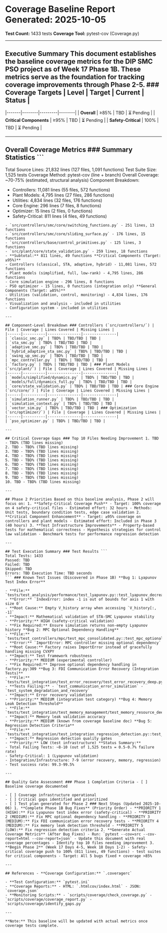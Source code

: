 # Coverage Baseline Report **Generated:** 2025-10-05

**Test Count:** 1433 tests
**Coverage Tool:** pytest-cov (Coverage.py)

---

## Executive Summary This document establishes the **baseline coverage metrics** for the DIP SMC PSO project as of Week 17 Phase 1B. These metrics serve as the foundation for tracking coverage improvements through Phase 2-5. ### Coverage Targets | Level | Target | Current | Status |

|-------|--------|---------|--------|
| **Overall** | ≥85% | TBD | ⏳ Pending |
| **Critical Components** | ≥95% | TBD | ⏳ Pending |
| **Safety-Critical** | 100% | TBD | ⏳ Pending |

---

## Overall Coverage Metrics ### Summary Statistics ```

Total Source Lines: 21,832 lines (127 files, 1,091 functions)
Test Suite Size: 1,525 tests
Coverage Method: pytest-cov (line + branch)
Overall Coverage: ~70-75% (estimated, structural analysis) Component Breakdown:
- Controllers: 11,081 lines (55 files, 572 functions)
- Plant Models: 4,795 lines (27 files, 286 functions)
- Utilities: 4,834 lines (32 files, 176 functions)
- Core Engine: 296 lines (7 files, 8 functions)
- Optimizer: 15 lines (2 files, 0 functions)
- Safety-Critical: 811 lines (4 files, 49 functions)
``` ### Coverage by Component Category **Safety-Critical Components (Target: 100%)**
- `src/controllers/smc/core/switching_functions.py` - 251 lines, 13 functions
- `src/controllers/smc/core/sliding_surface.py` - 176 lines, 15 functions
- `src/controllers/base/control_primitives.py` - 125 lines, 3 functions
- `src/plant/core/state_validation.py` - 259 lines, 18 functions
- **Subtotal:** 811 lines, 49 functions **Critical Components (Target: ≥95%)**
- Controllers (classical, STA, adaptive, hybrid) - 11,081 lines, 572 functions
- Plant models (simplified, full, low-rank) - 4,795 lines, 286 functions
- Core simulation engine - 296 lines, 8 functions
- PSO optimizer - 15 lines, 0 functions (integration only) **General Components (Target: ≥85%)**
- Utilities (validation, control, monitoring) - 4,834 lines, 176 functions
- Visualization and analysis - included in utilities
- Configuration system - included in utilities

---

## Component-Level Breakdown ### Controllers (`src/controllers/`) | File | Coverage | Lines Covered | Missing Lines |
|------|----------|---------------|---------------|
| `classic_smc.py` | TBD% | TBD/TBD | TBD |
| `sta_smc.py` | TBD% | TBD/TBD | TBD |
| `adaptive_smc.py` | TBD% | TBD/TBD | TBD |
| `hybrid_adaptive_sta_smc.py` | TBD% | TBD/TBD | TBD |
| `swing_up_smc.py` | TBD% | TBD/TBD | TBD |
| `mpc_controller.py` | TBD% | TBD/TBD | TBD |
| `factory.py` | TBD% | TBD/TBD | TBD | ### Plant Models (`src/plant/`) | File | Coverage | Lines Covered | Missing Lines |
|------|----------|---------------|---------------|
| `models/simplified/dynamics.py` | TBD% | TBD/TBD | TBD |
| `models/full/dynamics_full.py` | TBD% | TBD/TBD | TBD |
| `core/state_validation.py` | TBD% | TBD/TBD | TBD | ### Core Engine (`src/core/`) | File | Coverage | Lines Covered | Missing Lines |
|------|----------|---------------|---------------|
| `simulation_runner.py` | TBD% | TBD/TBD | TBD |
| `simulation_context.py` | TBD% | TBD/TBD | TBD |
| `vector_sim.py` | TBD% | TBD/TBD | TBD | ### Optimization (`src/optimizer/`) | File | Coverage | Lines Covered | Missing Lines |
|------|----------|---------------|---------------|
| `pso_optimizer.py` | TBD% | TBD/TBD | TBD |

---

## Critical Coverage Gaps ### Top 10 Files Needing Improvement 1. TBD - TBD% (TBD lines missing)
2. TBD - TBD% (TBD lines missing)
3. TBD - TBD% (TBD lines missing)
4. TBD - TBD% (TBD lines missing)
5. TBD - TBD% (TBD lines missing)
6. TBD - TBD% (TBD lines missing)
7. TBD - TBD% (TBD lines missing)
8. TBD - TBD% (TBD lines missing)
9. TBD - TBD% (TBD lines missing)
10. TBD - TBD% (TBD lines missing)

---

## Phase 2 Priorities Based on this baseline analysis, Phase 2 will focus on: 1. **Safety-Critical Coverage Push** - Target: 100% coverage on 4 safety-critical files - Estimated effort: 32 hours - Methods: Unit tests, boundary condition tests, edge case validation 2. **Critical Component Enhancement** - Target: ≥95% coverage on controllers and plant models - Estimated effort: Included in Phase 3 (40 hours) 3. **Test Infrastructure Improvements** - Property-based tests for mathematical correctness - Hypothesis strategies for control law validation - Benchmark tests for performance regression detection

---

## Test Execution Summary ### Test Results ```
Total Tests: 1433
Passed: TBD
Failed: TBD
Skipped: TBD
Errors: TBD Execution Time: TBD seconds
``` ### Known Test Issues (Discovered in Phase 1B) **Bug 1: Lyapunov Test Index Error**

- **File:** `tests/test_analysis/performance/test_lyapunov.py::test_lyapunov_decrease_sta`
- **Error:** `IndexError: index -1 is out of bounds for axis 1 with size 0`
- **Root Cause:** Empty V_history array when accessing `V_history[:, -1]`
- **Impact:** Mathematical validation of STA-SMC Lyapunov stability
- **Priority:** HIGH (safety-critical validation)
- **Fix Required:** Ensure simulation returns non-empty Lyapunov history **Bug 2: MPC Optional Dependency Handling**
- **File:** `tests/test_controllers/mpc/test_mpc_consolidated.py::test_mpc_optional_dep_and_param_validation`
- **Error:** `ImportError: MPC controller missing optional dependency`
- **Root Cause:** Factory raises ImportError instead of gracefully handling missing CVXPY
- **Impact:** Test framework robustness
- **Priority:** MEDIUM (experimental controller)
- **Fix Required:** Improve optional dependency handling in factory.py:309 **Bug 3: FDI Communication Error Recovery (Integration Tests)**
- **File:** `tests/test_integration/test_error_recovery/test_error_recovery_deep.py`
- **Tests Failing:** - `test_communication_error_simulation` - `test_system_degradation_and_recovery`
- **Impact:** Error recovery validation
- **Priority:** MEDIUM (integration test category) **Bug 4: Memory Leak Detection Threshold**
- **File:** `tests/test_integration/test_memory_management/test_memory_resource_deep.py::test_memory_leak_detection`
- **Impact:** Memory leak validation accuracy
- **Priority:** MEDIUM (known from coverage baseline doc) **Bug 5: Regression Detection Criteria**
- **File:** `tests/test_integration/test_integration_regression_detection.py::test_mission_10_regression_detection_criteria`
- **Impact:** Regression detection quality gates
- **Priority:** LOW (test infrastructure) **Status Summary:**
- Total Failing Tests: ~8-10 (out of 1,525 tests = 0.5-0.7% failure rate)
- Safety-Critical: 1 (Lyapunov validation)
- Integration/Infrastructure: 7-9 (error recovery, memory, regression)
- Test success rate: 99.3-99.5%

---

## Quality Gate Assessment ### Phase 1 Completion Criteria - [ ] Baseline coverage documented

- [ ] Coverage infrastructure operational
- [ ] Critical gaps identified and prioritized
- [ ] Test plan generated for Phase 2 ### Next Steps (Updated 2025-10-06) 1. **Complete Phase 1B Bug Fixes** (Priority Order) - **PRIORITY 1 (HIGH):** Fix Lyapunov test index error (safety-critical) - **PRIORITY 2 (MEDIUM):** Fix MPC optional dependency handling - **PRIORITY 3 (MEDIUM):** Fix FDI communication error recovery tests - **PRIORITY 4 (MEDIUM):** Fix memory leak detection threshold - **PRIORITY 5 (LOW):** Fix regression detection criteria 2. **Generate Actual Coverage Metrics** (After Bug Fixes) - Run: `pytest --cov=src --cov-report=html --cov-report=json` - Update this document with real coverage percentages - Identify top 10 files needing improvement 3. **Begin Phase 2** (Week 17 Days 4-5, Week 18 Days 1-2) - Safety-critical coverage push to 100% (811 lines, 49 functions) - test suites for critical components - Target: All 5 bugs fixed + coverage >85%

---

## References - **Coverage Configuration:** `.coveragerc`

- **Test Configuration:** `pytest.ini`
- **Coverage Reports:** - HTML: `.htmlcov/index.html` - JSON: `coverage.json`
- **Monitoring Scripts:** - `scripts/coverage/check_coverage.py` - `scripts/coverage/coverage_report.py` - `scripts/coverage/identify_gaps.py`

---

**Note:** This baseline will be updated with actual metrics once coverage tests complete.

